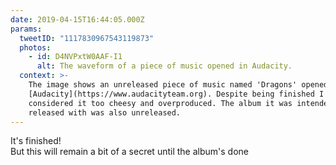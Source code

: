 ```yaml
---
date: 2019-04-15T16:44:05.000Z
params:
  tweetID: "1117830967543119873"
  photos:
    - id: D4NVPxtW0AAF-I1
      alt: The waveform of a piece of music opened in Audacity.
  context: >-
    The image shows an unreleased piece of music named 'Dragons' opened in
    [Audacity](https://www.audacityteam.org). Despite being finished I
    considered it too cheesy and overproduced. The album it was intended to
    released with was also unreleased.
---
```


It's finished!\
But this will remain a bit of a secret until the album's done
